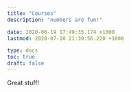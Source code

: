 ```yaml
---
title: "Courses"
description: "numbers are fun!"

date: 2020-06-19 17:49:35.174 +1000
lastmod: 2020-07-10 21:39:56.220 +1000

type: docs
toc: true
draft: false
---
```


Great stuff!

